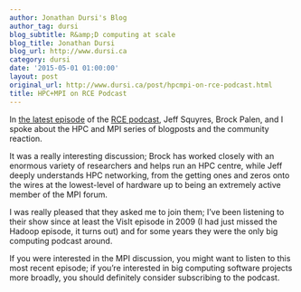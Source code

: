 ```yaml
---
author: Jonathan Dursi's Blog
author_tag: dursi
blog_subtitle: R&amp;D computing at scale
blog_title: Jonathan Dursi
blog_url: http://www.dursi.ca
category: dursi
date: '2015-05-01 01:00:00'
layout: post
original_url: http://www.dursi.ca/post/hpcmpi-on-rce-podcast.html
title: HPC+MPI on RCE Podcast
---
```


<p>In <a href="http://www.rce-cast.com/Podcast/rce-97-jonathan-dursi.html">the latest episode</a> of the <a href="http://www.rce-cast.com">RCE podcast</a>, Jeff Squyres, Brock Palen, and I spoke about the HPC and MPI series of blogposts and the community reaction.</p>

<p>It was a really interesting discussion; Brock has worked closely with an enormous variety of researchers and helps run an HPC centre, while Jeff deeply understands HPC networking, from the getting ones and zeros onto the wires at the lowest-level of hardware up to being an extremely active member of the MPI forum.</p>

<p>I was really pleased that they asked me to join them; I’ve been listening to their show since at least the VisIt episode in 2009 (I had just missed the Hadoop episode, it turns out) and for some years they were the only big computing podcast around.</p>

<p>If you were interested in the MPI discussion, you might want to listen to this most recent episode; if you’re interested in big computing software projects more broadly, you should definitely consider subscribing to the podcast.</p>